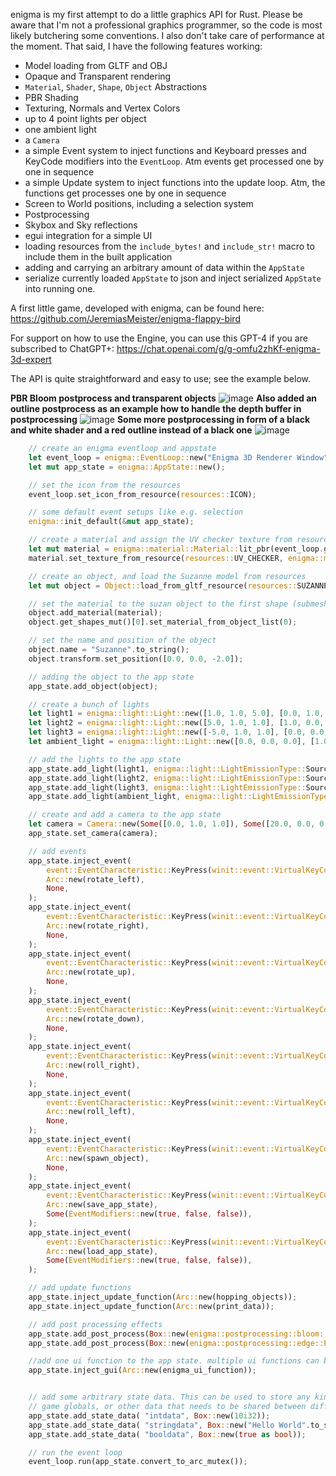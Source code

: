 enigma is my first attempt to do a little graphics API for Rust.
Please be aware that I'm not a professional graphics programmer, so the code is most likely butchering some conventions. I also don't take care of performance at the moment. That said, I have the following features working:

- Model loading from GLTF and OBJ
- Opaque and Transparent rendering
- `Material`, `Shader`, `Shape`, `Object` Abstractions
- PBR Shading
- Texturing, Normals and Vertex Colors
- up to 4 point lights per object
- one ambient light
- a `Camera`
- a simple Event system to inject functions and Keyboard presses and KeyCode modifiers into the `EventLoop`. Atm events get processed one by one in sequence
- a simple Update system to inject functions into the update loop. Atm, the functions get processes one by one in sequence
- Screen to World positions, including a selection system
- Postprocessing
- Skybox and Sky reflections
- egui integration for a simple UI
- loading resources from the `include_bytes!` and `include_str!` macro to include them in the built application
- adding and carrying an arbitrary amount of data within the `AppState`
- serialize currently loaded `AppState` to json and inject serialized `AppState` into running one.


A first little game, developed with enigma, can be found here: https://github.com/JeremiasMeister/enigma-flappy-bird


For support on how to use the Engine, you can use this GPT-4 if you are subscribed to ChatGPT+: https://chat.openai.com/g/g-omfu2zhKf-enigma-3d-expert

The API is quite straightforward and easy to use; see the example below.

**PBR Bloom postprocess and transparent objects**
![image](https://github.com/JeremiasMeister/enigma/assets/85162425/1d465331-c442-4c95-a472-ecfb9e58950c)
**Also added an outline postprocess as an example how to handle the depth buffer in postprocessing**
![image](https://github.com/JeremiasMeister/enigma/assets/19373094/75aac3e0-50d9-42cf-b896-b727289189e9)
**Some more postprocessing in form of a black and white shader and a red outline instead of a black one**
![image](https://github.com/JeremiasMeister/enigma/assets/19373094/9003a00e-f52c-4692-b7b7-e387b780d456)

```rust
    // create an enigma eventloop and appstate
    let event_loop = enigma::EventLoop::new("Enigma 3D Renderer Window", 1080, 720);
    let mut app_state = enigma::AppState::new();

    // set the icon from the resources
    event_loop.set_icon_from_resource(resources::ICON);

    // some default event setups like e.g. selection
    enigma::init_default(&mut app_state);

    // create a material and assign the UV checker texture from resources
    let mut material = enigma::material::Material::lit_pbr(event_loop.get_display_clone(), false);
    material.set_texture_from_resource(resources::UV_CHECKER, enigma::material::TextureType::Albedo);

    // create an object, and load the Suzanne model from resources
    let mut object = Object::load_from_gltf_resource(resources::SUZANNE);

    // set the material to the suzan object to the first shape (submesh) slot
    object.add_material(material);
    object.get_shapes_mut()[0].set_material_from_object_list(0);

    // set the name and position of the object
    object.name = "Suzanne".to_string();
    object.transform.set_position([0.0, 0.0, -2.0]);

    // adding the object to the app state
    app_state.add_object(object);

    // create a bunch of lights
    let light1 = enigma::light::Light::new([1.0, 1.0, 5.0], [0.0, 1.0, 0.0], 100.0, Some([1.0,0.0,0.0]), false);
    let light2 = enigma::light::Light::new([5.0, 1.0, 1.0], [1.0, 0.0, 0.0], 100.0, None, false);
    let light3 = enigma::light::Light::new([-5.0, 1.0, 1.0], [0.0, 0.0, 1.0], 100.0, None, false);
    let ambient_light = enigma::light::Light::new([0.0, 0.0, 0.0], [1.0, 1.0, 1.0], 0.1, None, false);

    // add the lights to the app state
    app_state.add_light(light1, enigma::light::LightEmissionType::Source);
    app_state.add_light(light2, enigma::light::LightEmissionType::Source);
    app_state.add_light(light3, enigma::light::LightEmissionType::Source);
    app_state.add_light(ambient_light, enigma::light::LightEmissionType::Ambient); // only one ambient light is supported atm

    // create and add a camera to the app state
    let camera = Camera::new(Some([0.0, 1.0, 1.0]), Some([20.0, 0.0, 0.0]), Some(90.0), Some(16. / 9.), Some(0.01), Some(1024.));
    app_state.set_camera(camera);

    // add events
    app_state.inject_event(
        event::EventCharacteristic::KeyPress(winit::event::VirtualKeyCode::A),
        Arc::new(rotate_left),
        None,
    );
    app_state.inject_event(
        event::EventCharacteristic::KeyPress(winit::event::VirtualKeyCode::D),
        Arc::new(rotate_right),
        None,
    );
    app_state.inject_event(
        event::EventCharacteristic::KeyPress(winit::event::VirtualKeyCode::W),
        Arc::new(rotate_up),
        None,
    );
    app_state.inject_event(
        event::EventCharacteristic::KeyPress(winit::event::VirtualKeyCode::S),
        Arc::new(rotate_down),
        None,
    );
    app_state.inject_event(
        event::EventCharacteristic::KeyPress(winit::event::VirtualKeyCode::E),
        Arc::new(roll_right),
        None,
    );
    app_state.inject_event(
        event::EventCharacteristic::KeyPress(winit::event::VirtualKeyCode::Q),
        Arc::new(roll_left),
        None,
    );
    app_state.inject_event(
        event::EventCharacteristic::KeyPress(winit::event::VirtualKeyCode::Space),
        Arc::new(spawn_object),
        None,
    );
    app_state.inject_event(
        event::EventCharacteristic::KeyPress(winit::event::VirtualKeyCode::S),
        Arc::new(save_app_state),
        Some(EventModifiers::new(true, false, false)),
    );
    app_state.inject_event(
        event::EventCharacteristic::KeyPress(winit::event::VirtualKeyCode::O),
        Arc::new(load_app_state),
        Some(EventModifiers::new(true, false, false)),
    );

    // add update functions
    app_state.inject_update_function(Arc::new(hopping_objects));
    app_state.inject_update_function(Arc::new(print_data));

    // add post processing effects
    app_state.add_post_process(Box::new(enigma::postprocessing::bloom::Bloom::new(&event_loop.display.clone(), 0.9, 15)));
    app_state.add_post_process(Box::new(enigma::postprocessing::edge::Edge::new(&event_loop.display.clone(), 0.8, [1.0, 0.0, 0.0])));

    //add one ui function to the app state. multiple ui functions can be added modularly
    app_state.inject_gui(Arc::new(enigma_ui_function));


    // add some arbitrary state data. This can be used to store any kind of data in the app state
    // game globals, or other data that needs to be shared between different parts of the application
    app_state.add_state_data( "intdata", Box::new(10i32));
    app_state.add_state_data( "stringdata", Box::new("Hello World".to_string() as String));
    app_state.add_state_data( "booldata", Box::new(true as bool));

    // run the event loop
    event_loop.run(app_state.convert_to_arc_mutex());
```
